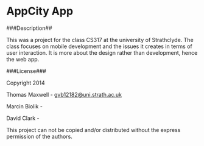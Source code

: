 AppCity App
=========

###Description##

This was a project for the class CS317 at the university of Strathclyde. The class focuses on mobile development and the issues it creates in terms of user interaction. It is more about the design rather than development, hence the web app.


###License###

Copyright 2014 


Thomas Maxwell		-	gvb12182@uni.strath.ac.uk

Marcin Biolik 		- 

David Clark			-



This project can not be copied and/or distributed without the express permission of the authors.